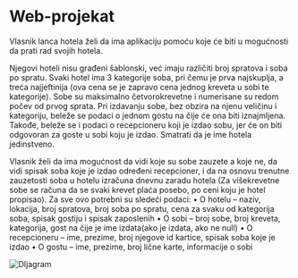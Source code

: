 # Web-projekat

Vlasnik lanca hotela želi da ima aplikaciju pomoću koje će biti u mogućnosti da prati rad svojih hotela. 

Njegovi hoteli nisu građeni šablonski, već imaju različiti broj spratova i soba po spratu. Svaki hotel ima 3 kategorije soba, pri čemu je prva najskuplja, a treća najjeftinija (ova cena se je zapravo cena jednog kreveta u sobi te kategorije). Sobe su maksimalno četvorokrevetne i numerisane su redom počev od prvog sprata. Pri izdavanju sobe, bez obzira na njenu veličinu i kategoriju, beleže se podaci o jednom gostu na čije će ona biti iznajmljena. Takođe, beleže se i podaci o recepcioneru koji je izdao sobu, jer će on biti odgovoran za goste u sobi koju je izdao. Smatrati da je ime hotela jedinstveno.

Vlasnik želi da ima mogućnost da vidi koje su sobe zauzete a koje ne, da vidi spisak soba koje je izdao određeni recepcioner, i da na osnovu trenutne zauzetosti soba u hotelu izračuna dnevnu zaradu hotela (Za višekrevetne sobe se računa da se svaki krevet plaća posebo, po ceni koju je hotel propisao).
Za sve ovo potrebni su sledeći podaci:
•	O hotelu – naziv, lokacija, broj spratova, broj soba po spratu, cena za svaku od kategorija soba, spisak gostiju i spisak zaposlenih
•	O sobi – broj sobe, broj kreveta, kategorija, gost na čije je ime izdata(ako je izdata, ako ne null)
•	O recepcioneru – ime, prezime, broj njegove id kartice, spisak soba koje je izdao
•	O gostu – ime, prezime, broj lične karte, informacije o sobi

![DIjagram](https://user-images.githubusercontent.com/94280040/145727914-c210159a-bfab-4075-a34b-bd0429dd8410.jpg)
